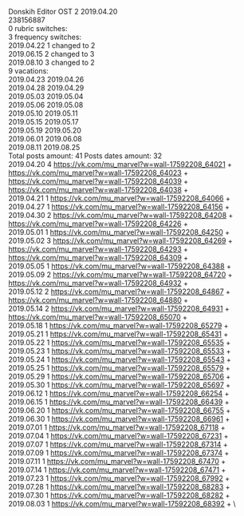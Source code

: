 Donskih	Editor OST 2 2019.04.20\
238156887\
0 rubric switches:\
3 frequency switches:\
2019.04.22 1 changed to 2 \
2019.06.15 2 changed to 3 \
2019.08.10 3 changed to 2 \
9 vacations:\
2019.04.23 2019.04.26 \
2019.04.28 2019.04.29 \
2019.05.03 2019.05.04 \
2019.05.06 2019.05.08 \
2019.05.10 2019.05.11 \
2019.05.15 2019.05.17 \
2019.05.19 2019.05.20 \
2019.06.01 2019.06.08 \
2019.08.11 2019.08.25 \
Total posts amount: 41	Posts dates amount: 32\
2019.04.20 4 https://vk.com/mu_marvel?w=wall-17592208_64021 + https://vk.com/mu_marvel?w=wall-17592208_64023 + https://vk.com/mu_marvel?w=wall-17592208_64039 + https://vk.com/mu_marvel?w=wall-17592208_64038 + \
2019.04.21 1 https://vk.com/mu_marvel?w=wall-17592208_64066 + \
2019.04.27 1 https://vk.com/mu_marvel?w=wall-17592208_64156 + \
2019.04.30 2 https://vk.com/mu_marvel?w=wall-17592208_64208 + https://vk.com/mu_marvel?w=wall-17592208_64226 + \
2019.05.01 1 https://vk.com/mu_marvel?w=wall-17592208_64250 + \
2019.05.02 3 https://vk.com/mu_marvel?w=wall-17592208_64269 + https://vk.com/mu_marvel?w=wall-17592208_64293 + https://vk.com/mu_marvel?w=wall-17592208_64309 + \
2019.05.05 1 https://vk.com/mu_marvel?w=wall-17592208_64388 + \
2019.05.09 2 https://vk.com/mu_marvel?w=wall-17592208_64720 + https://vk.com/mu_marvel?w=wall-17592208_64932 + \
2019.05.12 2 https://vk.com/mu_marvel?w=wall-17592208_64867 + https://vk.com/mu_marvel?w=wall-17592208_64880 + \
2019.05.14 2 https://vk.com/mu_marvel?w=wall-17592208_64931 + https://vk.com/mu_marvel?w=wall-17592208_65070 + \
2019.05.18 1 https://vk.com/mu_marvel?w=wall-17592208_65279 + \
2019.05.21 1 https://vk.com/mu_marvel?w=wall-17592208_65431 + \
2019.05.22 1 https://vk.com/mu_marvel?w=wall-17592208_65535 + \
2019.05.23 1 https://vk.com/mu_marvel?w=wall-17592208_65533 + \
2019.05.24 1 https://vk.com/mu_marvel?w=wall-17592208_65543 + \
2019.05.25 1 https://vk.com/mu_marvel?w=wall-17592208_65579 + \
2019.05.29 1 https://vk.com/mu_marvel?w=wall-17592208_65706 + \
2019.05.30 1 https://vk.com/mu_marvel?w=wall-17592208_65697 + \
2019.06.12 1 https://vk.com/mu_marvel?w=wall-17592208_66254 + \
2019.06.15 1 https://vk.com/mu_marvel?w=wall-17592208_66439 + \
2019.06.20 1 https://vk.com/mu_marvel?w=wall-17592208_66755 + \
2019.06.30 1 https://vk.com/mu_marvel?w=wall-17592208_66961 + \
2019.07.01 1 https://vk.com/mu_marvel?w=wall-17592208_67118 + \
2019.07.04 1 https://vk.com/mu_marvel?w=wall-17592208_67231 + \
2019.07.07 1 https://vk.com/mu_marvel?w=wall-17592208_67314 + \
2019.07.09 1 https://vk.com/mu_marvel?w=wall-17592208_67374 + \
2019.07.11 1 https://vk.com/mu_marvel?w=wall-17592208_67470 + \
2019.07.14 1 https://vk.com/mu_marvel?w=wall-17592208_67471 + \
2019.07.23 1 https://vk.com/mu_marvel?w=wall-17592208_67992 + \
2019.07.28 1 https://vk.com/mu_marvel?w=wall-17592208_68283 + \
2019.07.30 1 https://vk.com/mu_marvel?w=wall-17592208_68282 + \
2019.08.03 1 https://vk.com/mu_marvel?w=wall-17592208_68392 + \
